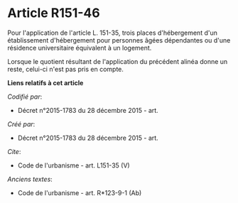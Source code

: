 # Article R151-46

Pour l'application de l'article L. 151-35, trois places d'hébergement d'un établissement d'hébergement pour personnes âgées
dépendantes ou d'une résidence universitaire équivalent à un logement. 

Lorsque le quotient résultant de l'application du précédent alinéa donne un reste, celui-ci n'est pas pris en compte.

**Liens relatifs à cet article**

_Codifié par_:

  - Décret n°2015-1783 du 28 décembre 2015 - art.

_Créé par_:

  - Décret n°2015-1783 du 28 décembre 2015 - art.

_Cite_:

  - Code de l'urbanisme - art. L151-35 (V)

_Anciens textes_:

  - Code de l'urbanisme - art. R*123-9-1 (Ab)
